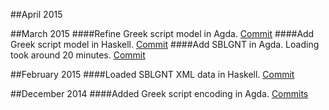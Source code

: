 ##April 2015

##March 2015
####Refine Greek script model in Agda. 
[Commit](bdf3ddedd640da6992240389eae11a1f07e570e7)
####Add Greek script model in Haskell. 
[Commit](https://github.com/scott-fleischman/greek-grammar/commit/60049ffb4b0be155424d3a8fb3cddb38098be05a)
####Add SBLGNT in Agda. 
Loading took around 20 minutes. 
[Commit](https://github.com/scott-fleischman/greek-grammar/commit/9afb30f29f19a33b56aaf5a80c83470a6a4a044a)

##February 2015
####Loaded SBLGNT XML data in Haskell. 
[Commit](https://github.com/scott-fleischman/greek-grammar/commit/30639e4a86ba7adcbbd55b7813e52551cb396b1c)

##December 2014
####Added Greek script encoding in Agda.
[Commits](https://github.com/scott-fleischman/greek-grammar/compare/995538b0cbb7eb8ae5f59fbf6973022ac2c93711...bb27a93ca4f4e035fd1a72ccc54c20465a39995f)
